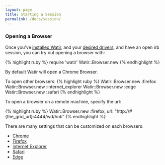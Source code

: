 ```yaml
---
layout: page
title: Starting a Session
permalink: /docs/session/
---
```


### Opening a Browser

Once you've [installed Watir](../installation), and your [desired drivers](../drivers),
and have an open irb session, you can try out opening a browser with:

{% highlight ruby %}
require 'watir'
Watir::Browser.new
{% endhighlight %}

By default Watir will open a Chrome Browser. 

To open other browsers:
{% highlight ruby %}
Watir::Browser.new :firefox
Watir::Browser.new :internet_explorer
Watir::Browser.new :edge
Watir::Browser.new :safari
{% endhighlight %}

To open a browser on a remote machine, specify the url:

{% highlight ruby %}
Watir::Browser.new :firefox, url: "http://#{the_grid_url}:4444/wd/hub"
{% endhighlight %}

There are many settings that can be customized on each browsers:
* [Chrome](../chrome)
* [Firefox](../firefox)
* [Internet Explorer](../ie)
* [Safari](../safari)
* [Edge](../edge)
